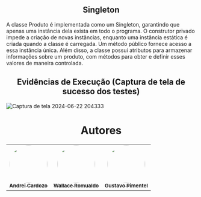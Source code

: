 <h2 align="center">Singleton</h2>
A classe Produto é implementada como um Singleton, garantindo que apenas uma instância dela exista em todo o programa. O construtor privado impede a criação de novas instâncias, enquanto uma instância estática é criada quando a classe é carregada. Um método público fornece acesso a essa instância única. Além disso, a classe possui atributos para armazenar informações sobre um produto, com métodos para obter e definir esses valores de maneira controlada.

<h2 align="center">Evidências de Execução (Captura de tela de sucesso dos testes)</h2>

![Captura de tela 2024-06-22 204333](https://github.com/WallaceRomualdoJF/Aula_Padrao_Projeto/assets/67652151/c6495d63-62a7-4165-b288-6bd507cf1100)

<h1 align="center">Autores</h1>

<table align="center">
  <tr>
    <td align="center">
      <a href="https://github.com/AndreiCardozo">
        <img style="border-radius: 50%;" src="https://avatars.githubusercontent.com/u/67652151?v=4" width="100px;" alt=""/><br/><sub><b>Andrei Cardozo</b></sub>
      </a> <br/>
      <a href="https://github.com/AndreiCardozo" title="Andrei Cardozo"></a>
    </td>
      <td align="center">
      <a href="https://github.com/WallaceRomualdoJF">
        <img style="border-radius: 50%;" src="https://avatars.githubusercontent.com/u/67033167?v=4" width="100px;" alt=""/><br/><sub><b>Wallace Romualdo</b></sub>
      </a> <br/>
      <a href="https://github.com/WallaceRomualdoJF" title="Wallace Romualdo"></a>
    </td>
      <td align="center">
      <a href="https://github.com/Gpimentel7">
        <img style="border-radius: 50%;" src="https://avatars.githubusercontent.com/u/50156614?v=4" width="100px;" alt=""/><br/><sub><b>Gustavo Pimentel</b></sub>
      </a> <br/>
      <a href="https://github.com/Gpimentel7" title="Gustavo Pimentel"></a>
    </td>
</table>
